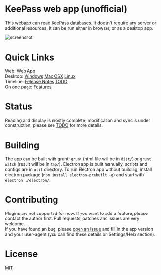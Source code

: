# KeePass web app (unofficial)

This webapp can read KeePass databases. It doesn't require any server or additional resources.
It can be run either in browser, or as a desktop app. 

![screenshot](https://habrastorage.org/files/bfb/51e/d8d/bfb51ed8d19847d8afb827c4fbff7dd5.png)

# Quick Links

Web: [Web App](https://antelle.github.io/keeweb/)  
Desktop: [Windows](https://github.com/antelle/keeweb/releases/download/v0.1.1/KeeWeb.win32.exe)
[Mac OSX](https://github.com/antelle/keeweb/releases/download/v0.1.1/KeeWeb.mac.dmg)
[Linux](https://github.com/antelle/keeweb/releases/download/v0.1.1/KeeWeb.linux.x64.zip)  
Timeline: [Release Notes](release-notes.md)
[TODO](TODO.md)  
On one page: [Features](features.md)  

# Status

Reading and display is mostly complete; modification and sync is under construction, please see [TODO](TODO.md) for more details.

# Building

The app can be built with grunt: `grunt` (html file will be in `dist/`) or `grunt watch` (result will be in `tmp/`).
Electron app is built manually, scripts and configs are in `util` directory.
To run Electron app without building, install electron package (`npm install electron-prebuilt -g`) and start with `electron ./electron/`.

# Contributing

Plugins are not supported for now. If you want to add a feature, please contact the author first. Pull requests, patches and issues are very welcome.  
If you have found an bug, please [open an issue](https://github.com/antelle/keeweb/issues/new) and fill in the app version and your user-agent 
(you can find these details on Settings/Help section).

# License

[MIT](https://github.com/antelle/keeweb/blob/master/MIT-LICENSE.txt)
